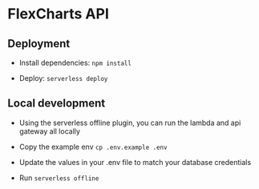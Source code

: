 # FlexCharts API

## Deployment

- Install dependencies: `npm install`

- Deploy: `serverless deploy`

## Local development

- Using the serverless offline plugin, you can run the lambda and api gateway all locally

- Copy the example env `cp .env.example .env`

- Update the values in your .env file to match your database credentials

- Run `serverless offline`
